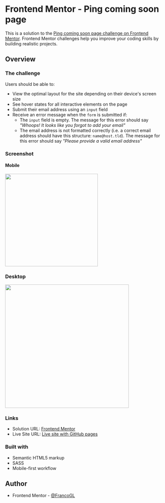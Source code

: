 # Frontend Mentor - Ping coming soon page

This is a solution to the [Ping coming soon page challenge on Frontend Mentor](https://www.frontendmentor.io/challenges/ping-single-column-coming-soon-page-5cadd051fec04111f7b848da). Frontend Mentor challenges help you improve your coding skills by building realistic projects. 

## Overview

### The challenge

Users should be able to:

- View the optimal layout for the site depending on their device's screen size
- See hover states for all interactive elements on the page
- Submit their email address using an `input` field
- Receive an error message when the `form` is submitted if:
	- The `input` field is empty. The message for this error should say *"Whoops! It looks like you forgot to add your email"*
	- The email address is not formatted correctly (i.e. a correct email address should have this structure: `name@host.tld`). The message for this error should say *"Please provide a valid email address"*

### Screenshot

#### Mobile

<img src="https://user-images.githubusercontent.com/66887467/227042034-b7fb7167-3ace-4446-9904-f7696f5611c7.png" width="300px">

### Desktop

<img src="https://user-images.githubusercontent.com/66887467/227042254-f860b5ad-a39b-4a9a-814f-4af860c95017.png" width="400px">

### Links

- Solution URL: [Frontend Mentor](#)
- Live Site URL: [Live site with GitHub pages](https://francogl.github.io/FMC-Ping-coming-soon-page/)

### Built with

- Semantic HTML5 markup
- SASS
- Mobile-first workflow

## Author

- Frontend Mentor - [@FrancoGL](https://www.frontendmentor.io/profile/FrancoGL)
